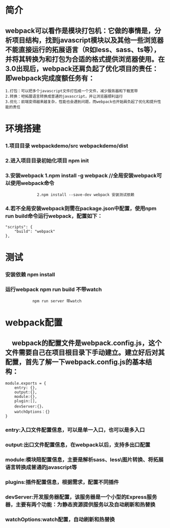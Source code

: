 # 简介
## webpack可以看作是模块打包机：它做的事情是，分析项目结构，找到javascript模块以及其他一些浏览器不能直接运行的拓展语言（R如less、sass、ts等），并将其转换为和打包为合适的格式提供浏览器使用。在3.0出现后，webpack还肩负起了优化项目的责任：即webpack完成度额任务有：
    1.打包：可以把多个javascript文件打包成一个文件，减少服务器和下载宽带
    2.转换：吧拓展语言转换成普通的javascript，并让浏览器顺利运行
    3.优化：前端变得越来越复杂，性能也会遇到问题，而webpack也开始肩负起了优化和提升性能的责任
# 环境搭建
### 1.项目目录 webpackdemo/src webpackdemo/dist
### 2.进入项目目录初始化项目 npm init
### 3.安装webpack 1.npm install -g webpack //全局安装webpack可以使用webpack命令
                  2.npm install --save-dev webpack 安装测试依赖
### 4.若不全局安装webpack则需在package.json中配置，使用npm run build命令运行webpack，配置如下：
    "scripts": {
        "build": "webpack"
    },
# 测试 
### 安装依赖 npm install
### 运行webpack npm run build  不带watch
                npm run server 带watch
# webpack配置
##  webpack的配置文件是webpack.config.js，这个文件需要自己在项目根目录下手动建立。建立好后对其配置，首先了解一下webpack.config.js的基本结构：
    module.exports = {
        entry: {}, 
        output:{},
        module:{},
        plugin:[],
        devServer:{}，
        watchOptions：{}
    }
### entry:入口文件配置信息，可以是单一入口，也可以是多入口
### output:出口文件配置信息，在webpack以后，支持多出口配置
### module:模块陪配置信息，主要是解析sass、less\图片转换、将拓展语言转换成普通的javascript等
### plugins:插件配置信息，根据需求，配置不同插件
### devServer:开发服务器配置，该服务器是一个小型的Express服务器，主要有两个功能：为静态资源提供服务以及自动刷新和热替换
### watchOptions:watch配置，自动刷新和热替换